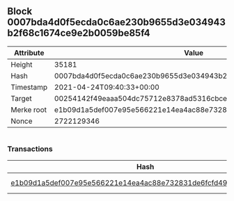## Block 0007bda4d0f5ecda0c6ae230b9655d3e034943b2f68c1674ce9e2b0059be85f4

Attribute | Value
--- | ---
Height | 35181
Hash | 0007bda4d0f5ecda0c6ae230b9655d3e034943b2f68c1674ce9e2b0059be85f4
Timestamp | 2021-04-24T09:40:33+00:00
Target | 00254142f49eaaa504dc75712e8378ad5316cbcead634704b3734b6271167cc4
Merke root | e1b09d1a5def007e95e566221e14ea4ac88e732831de6fcfd49c0df0c64b8f0e
Nonce | 2722129346

```

```

### Transactions

Hash | Amount
--- | ---
[e1b09d1a5def007e95e566221e14ea4ac88e732831de6fcfd49c0df0c64b8f0e](e1b09d1a5def007e95e566221e14ea4ac88e732831de6fcfd49c0df0c64b8f0e.md) | 10.00000000 SKEPTI 
